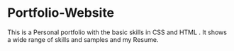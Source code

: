 # Portfolio-Website
This is a Personal portfolio with the basic skills in CSS and HTML . It shows a wide range of skills and samples and my Resume.
